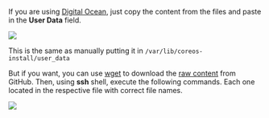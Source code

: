 If you are using [Digital Ocean](digitalocean.com/), just copy the content from the files and paste in the **User Data** field.

![](https://i.imgur.com/P4Z3up0.png)

This is the same as manually putting it in 
`/var/lib/coreos-install/user_data`

But if you want, you can use [wget](https://en.wikipedia.org/wiki/Wget) to download the [raw content](https://raw.githubusercontent.com/Kuchiriel/coreos-configs/master/docker-compose.cloud-config) from GitHub. Then, using **ssh** shell, execute the following commands. Each one located in the respective file with correct file names.

![](https://i.imgur.com/ED7rtHz.png)


